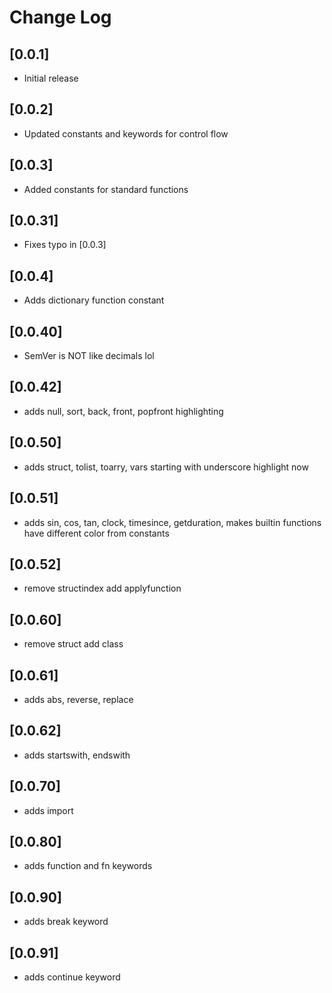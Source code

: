 # Change Log

## [0.0.1]

- Initial release

## [0.0.2]

- Updated constants and keywords for control flow

## [0.0.3]

- Added constants for standard functions

## [0.0.31]

- Fixes typo in [0.0.3]

## [0.0.4]

- Adds dictionary function constant

## [0.0.40]

- SemVer is NOT like decimals lol

## [0.0.42]

- adds null, sort, back, front, popfront highlighting

## [0.0.50]

- adds struct, tolist, toarry, vars starting with underscore highlight now

## [0.0.51]

- adds sin, cos, tan, clock, timesince, getduration, makes builtin functions have different color from constants

## [0.0.52]

- remove structindex add applyfunction

## [0.0.60]

- remove struct add class

## [0.0.61]

- adds abs, reverse, replace

## [0.0.62]

- adds startswith, endswith

## [0.0.70]

- adds import

## [0.0.80]

- adds function and fn keywords

## [0.0.90]

- adds break keyword

## [0.0.91]

- adds continue keyword